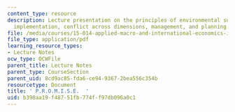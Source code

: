```yaml
---
content_type: resource
description: Lecture presentation on the principles of environmental sustainability,
  implementation, conflict across dimensions, management, and planning.
file: /media/courses/15-014-applied-macro-and-international-economics-ii-spring-2016/b390aa19f48751fb774ff97db096a0c1_MIT15_014S16_L1Promise.pdf
file_type: application/pdf
learning_resource_types:
- Lecture Notes
ocw_type: OCWFile
parent_title: Lecture Notes
parent_type: CourseSection
parent_uid: 8cd9ac85-fda6-ce94-9367-2bea556c354b
resourcetype: Document
title: ' P.R.O.M.I.S.E.  '
uid: b390aa19-f487-51fb-774f-f97db096a0c1
---
```

